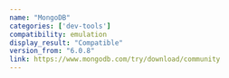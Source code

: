 ```yaml
---
name: "MongoDB"
categories: ['dev-tools']
compatibility: emulation
display_result: "Compatible"
version_from: "6.0.8"
link: https://www.mongodb.com/try/download/community
---
```


